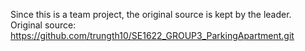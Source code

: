 Since this is a team project, the original source is kept by the leader.
Original source: https://github.com/trungth10/SE1622_GROUP3_ParkingApartment.git
